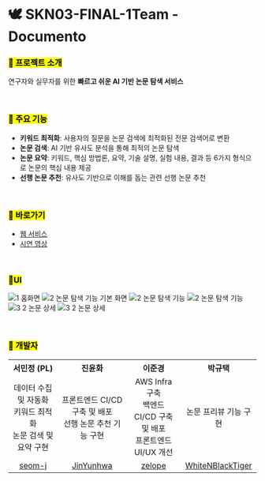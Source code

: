 # 🕊️ SKN03-FINAL-1Team - Documento

### <mark>🌟 프로젝트 소개<mark/>
연구자와 실무자를 위한 **빠르고 쉬운 AI 기반 논문 탐색 서비스**  

<br/>

### <mark>🚀 주요 기능<mark/>
- **키워드 최적화**: 사용자의 질문을 논문 검색에 최적화된 전문 검색어로 변환
- **논문 검색**: AI 기반 유사도 분석을 통해 최적의 논문 탐색
- **논문 요약**: 키워드, 핵심 방법론, 요약, 기술 설명, 실험 내용, 결과 등 6가지 형식으로 논문의 핵심 내용 제공
- **선행 논문 추천**: 유사도 기반으로 이해를 돕는 관련 선행 논문 추천

<br/>

### <mark>🔗 바로가기<mark/>
- [웹 서비스](https://www.documento.click/)  
- [시연 영상](https://youtu.be/YbVgLd8yCyQ)

<br/>

### <mark>🎨UI<mark/>
![1  홈화면](https://github.com/user-attachments/assets/64e40ce0-ef5b-426c-8b85-1b65f7080f2d)
![2  논문 탐색 기능 기본 화면](https://github.com/user-attachments/assets/23ae17bd-8d9f-4ae6-80d1-4a956c856bca)
![2  논문 탐색 기능](https://github.com/user-attachments/assets/d09a1074-7e09-4d3a-9c27-87e2f04d9095)
![2  논문 탐색 기능](https://github.com/user-attachments/assets/5f2d001c-c3cb-400e-be1f-79aee1f01b4b)
![3 2  논문 상세](https://github.com/user-attachments/assets/0a61ac63-8bd8-492c-b658-ac71510f3a9d)
![3 2  논문 상세](https://github.com/user-attachments/assets/c1925bd1-f531-4e1c-936e-6255b8af510a)

<br/>

### <mark>👥 개발자<mark/>
<table>
  <tr align="center">
    <th>서민정 (PL)</th>
    <th>진윤화</th>
    <th>이준경</th>
    <th>박규택</th>
  </tr>
  <tr align="center">
    <td>데이터 수집 및 자동화<br>키워드 최적화<br>논문 검색 및 요약 구현</td>
    <td>프론트엔드 CI/CD 구축 및 배포<br>선행 논문 추천 기능 구현</td>
    <td>AWS Infra 구축<br>백엔드 CI/CD 구축 및 배포<br>프론트엔드 UI/UX 개선</td>
    <td>논문 프리뷰 기능 구현</td>
  </tr>
  <tr align="center">
    <td><a href="https://github.com/seom-j">seom-j</a></td>
    <td><a href="https://github.com/JinYunhwa">JinYunhwa</a></td>
    <td><a href="https://github.com/zelope">zelope</a></td>
    <td><a href="https://github.com/WhiteNBlackTiger">WhiteNBlackTiger</a></td>
  </tr>
</table>
